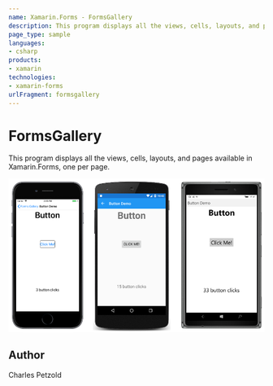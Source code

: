 ```yaml
---
name: Xamarin.Forms - FormsGallery
description: This program displays all the views, cells, layouts, and pages available in Xamarin.Forms, one per page.
page_type: sample
languages:
- csharp
products:
- xamarin
technologies:
- xamarin-forms
urlFragment: formsgallery
---
```

# FormsGallery

This program displays all the views, cells, layouts, and pages available in Xamarin.Forms, 
one per page.


![FormsGallery application screenshot](Screenshots/Button.png "FormsGallery application screenshot")

## Author

Charles Petzold
